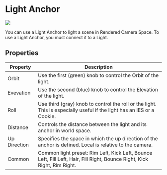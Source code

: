 # Light Anchor

![](Images/LightAnchor0.png)

You can use a Light Anchor to light a scene in Rendered Camera Space. To use a Light Anchor, you must connect it to a Light.

## Properties

| **Property**    | **Description**                                              |
| --------------- | ------------------------------------------------------------ |
| Orbit | Use the first (green) knob to control the Orbit of the light. |
| Evevation | Use the second (blue) knob to control the Elevation of the light. |
| Roll | Use third (gray) knob to control the roll or the light. This is especially useful if the light has an IES or a Cookie. |
| Distance | Controls the distance between the light and its anchor in world space. |
| Up Direction | Specifies the space in which the up direction of the anchor is defined. Local is relative to the camera. |
| Common | Common light preset: Rim Left, Kick Left, Bounce Left, Fill Left, Hair, Fill Right, Bounce Right, Kick Right, Rim Right. |
